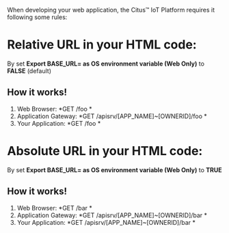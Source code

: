 When developing your web application, the Citus™ IoT Platform requires it following some rules:

Relative URL in your HTML code:
===============================
By set **Export BASE_URL= as OS environment variable (Web Only)** to **FALSE** (default)

How it works!
------------

1. Web Browser: *GET /foo *
2. Application Gateway: *GET /apisrv/[APP_NAME]~[OWNERID]/foo *
3. Your Application: *GET /foo *


Absolute URL in your HTML code:
===============================
By set **Export BASE_URL= as OS environment variable (Web Only)** to **TRUE**


How it works!
------------

1. Web Browser: *GET /bar * 
2. Application Gateway: *GET /apisrv/[APP_NAME]~[OWNERID]/bar *
3. Your Application: *GET /apisrv/[APP_NAME]~[OWNERID]/bar *
